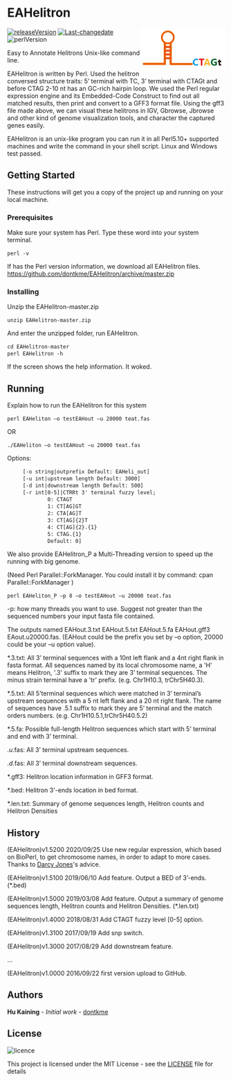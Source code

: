 # EAHelitron    
<img src="https://github.com/dontkme/PersonalScripts/raw/master/helitron-mini-01.png"  align="right" />

[![releaseVersion](https://img.shields.io/badge/release%20version-1.5.2-green.svg?style=flat)](https://github.com/dontkme/EAHelitron) [![Last-changedate](https://img.shields.io/badge/last%20change-2020--09--25-green.svg)](https://github.com/dontkme/EAHelitron/commit) ![perlVersion](https://img.shields.io/badge/perl-%3E%3D5.10-blue.svg?sytle=flat)

Easy to Annotate Helitrons Unix-like command line.              

EAHelitron is written by Perl. Used the helitron conversed structure traits: 5’ terminal with TC, 3’ terminal with CTAGt and before CTAG 2-10 nt has an GC-rich hairpin loop. We used the Perl regular expression engine and its Embedded-Code Construct to find out all matched results, then print and convert to a GFF3 format file. Using the gff3 file made above, we can visual these helitrons in IGV, Gbrowse, Jbrowse and other kind of genome visualization tools, and character the captured genes easily.

EAHelitron is an unix-like program you can run it in all Perl5.10+ supported machines and write the command in your shell script. Linux and Windows test passed.

## Getting Started

These instructions will get you a copy of the project up and running on your local machine.

### Prerequisites

Make sure your system has Perl.
Type these word into your system terminal.
```
perl -v
```
If has the Perl version information, we download all EAHelitron files. https://github.com/dontkme/EAHelitron/archive/master.zip


### Installing

Unzip the EAHelitron-master.zip


```
unzip EAHelitron-master.zip
```

And enter the unzipped folder, run EAHelitron.

```
cd EAHelitron-master
perl EAHelitron -h
```

If the screen shows the help information. It woked.

## Running 

Explain how to run the EAHelitron for this system
```
perl EAHeliton –o testEAHout –u 20000 teat.fas
```
OR 

```  
./EAHeliton –o testEAHout –u 20000 teat.fas
```   
Options:
        
         [-o string|outprefix Default: EAHeli_out]
         [-u int|upstream length Default: 3000]
         [-d int|downstream length Default: 500]
         [-r int[0-5]|CTRRt 3' terminal fuzzy level;
                 0: CTAGT
                 1: CT[AG]GT
                 2: CTA[AG]T
                 3: CT[AG]{2}T
                 4: CT[AG]{2}.{1}
                 5: CTAG.{1}
                 Default: 0]

We also provide EAHelitron_P a Multi-Threading version to speed up the running with big genome. 

(Need Perl Parallel::ForkManager. You could install it by command: cpan Parallel::ForkManager )

```
perl EAHeliton_P –p 8 –o testEAHout –u 20000 teat.fas
```
-p: how many threads you want to use. Suggest not greater than the sequenced numbers your input fasta file contained.

The outputs named EAHout.3.txt EAHout.5.txt EAHout.5.fa EAHout.gff3 EAout.u20000.fas. (EAHout could be the prefix you set by –o option, 20000 could be your –u option value). 

*.3.txt: All 3’ terminal sequences with a 10nt left flank and a 4nt right flank in fasta format. All sequences named by its local chromosome name, a 'H' means Helitron, '.3' suffix to mark they are 3’ terminal sequences. The minus strain terminal have a 'tr' prefix. (e.g. Chr1H10.3, trChr5H40.3).

*.5.txt: All 5’terminal sequences which were matched in 3’ terminal’s upstream sequences with a 5 nt left flank and a 20 nt right flank. The name of sequences have .5.1 suffix to mark they are 5’ terminal and the match orders numbers. (e.g. Chr1H10.5.1,trChr5H40.5.2) 

*.5.fa: Possible full-length Helitron sequences which start with 5’ terminal and end with 3’ terminal.

*.u*.fas: All 3’ terminal upstream sequences.  

*.d*.fas: All 3’ terminal downstream sequences.

*.gff3: Helitron location information in GFF3 format.

*.bed: Helitron 3'-ends location in bed format.

*.len.txt: Summary of genome sequences length, Helitron counts and Helitron Densities

## History

(EAHelitron)v1.5200 2020/09/25 Use new regular expression, which based on BioPerl, to get chromosome names, in order to adapt to more cases. Thanks to [Darcy Jones](https://github.com/darcyabjones)'s advice.

(EAHelitron)v1.5100 2019/06/10 Add feature. Output a BED of 3’-ends.  (*.bed)

(EAHelitron)v1.5000 2019/03/08 Add feature. Output a summary of genome sequences length, Helitron counts and Helitron Densities. (*.len.txt)

(EAHelitron)v1.4000 2018/08/31 Add CTAGT fuzzy level [0-5] option.

(EAHelitron)v1.3100 2017/09/19 Add snp switch.

(EAHelitron)v1.3000 2017/08/29 Add downstream feature.

...

(EAHelitron)v1.0000 2016/09/22 first version upload to GitHub.

## Authors

**Hu Kaining** - *Initial work* - [dontkme](https://github.com/dontkme)

## License
![licence](https://img.shields.io/github/license/mashape/apistatus.svg?maxAge=2592000)

This project is licensed under the MIT License - see the [LICENSE](LICENSE) file for details


